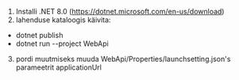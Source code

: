 1. Installi .NET 8.0 (https://dotnet.microsoft.com/en-us/download)
2. lahenduse kataloogis käivita:
- dotnet publish
- dotnet run --project WebApi
3. pordi muutmiseks muuda WebApi/Properties/launchsetting.json's parameetrit applicationUrl
